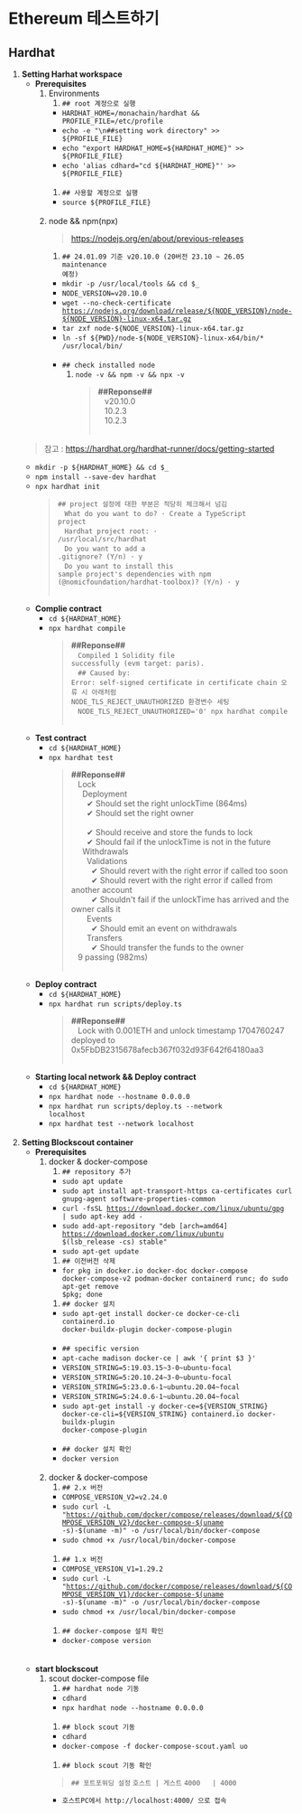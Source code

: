 # Ethereum 테스트하기
## Hardhat
1. __Setting Harhat workspace__
    - __Prerequisites__
        1. Environments
            1. <code>## root 계정으로 실행</code>
            - <code>HARDHAT_HOME=/monachain/hardhat && PROFILE_FILE=/etc/profile</code>
            - <code>echo -e "\n##setting work directory" >> \${PROFILE_FILE}</code>
            - <code>echo  "export HARDHAT_HOME=\${HARDHAT_HOME}" >> \${PROFILE_FILE}</code>
            - <code>echo  'alias cdhard=\"cd \${HARDHAT_HOME}\"' >> \${PROFILE_FILE}</code>
            <br/>&nbsp;&nbsp;
            1. <code>## 사용할 계정으로 실행</code>
            - <code>source \${PROFILE_FILE}</code>
            <br/>&nbsp;&nbsp;
        1. node && npm(npx)
            > https://nodejs.org/en/about/previous-releases
            1. <code>## 24.01.09 기준 v20.10.0 (20버전 23.10 ~ 26.05 maintenance 예정)</code>
            - <code>mkdir -p /usr/local/tools && cd \$_</code>
            - <code>NODE_VERSION=v20.10.0</code>
            - <code>wget --no-check-certificate https://nodejs.org/download/release/${NODE_VERSION}/node-${NODE_VERSION}-linux-x64.tar.gz</code>
            - <code>tar zxf node-\${NODE_VERSION}-linux-x64.tar.gz</code>
            - <code>ln -sf ${PWD}/node-\${NODE_VERSION}-linux-x64/bin/* /usr/local/bin/</code>
            <br/>&nbsp;&nbsp;
            - <code>## check installed node</code>
                1. <code>node -v && npm -v && npx -v</code>
                    > __##Reponse##__
                    <br/>&nbsp;&nbsp;
                    v20.10.0
                    <br/>&nbsp;&nbsp;
                    10.2.3
                    <br/>&nbsp;&nbsp;
                    10.2.3
            <br/>&nbsp;&nbsp;
    > 참고 : https://hardhat.org/hardhat-runner/docs/getting-started
    - <code>mkdir -p \${HARDHAT_HOME} && cd $_</code>
    - <code>npm install --save-dev hardhat</code>
    - <code>npx hardhat init</code>
        > <code>## project 설정에 대한 부분은 적당히 체크해서 넘김</code>
        <br/>&nbsp;&nbsp;
        > <code>What do you want to do? · Create a TypeScript project</code>
        <br/>&nbsp;&nbsp;
        > <code>Hardhat project root: · /usr/local/src/hardhat</code>
        <br/>&nbsp;&nbsp;
        > <code>Do you want to add a .gitignore? (Y/n) · y</code>
        <br/>&nbsp;&nbsp;
        > <code>Do you want to install this sample project's dependencies with npm (@nomicfoundation/hardhat-toolbox)? (Y/n) · y</code>
        <br/>&nbsp;&nbsp;
    - __Complie contract__
        - <code>cd \${HARDHAT_HOME}</code>
        - <code>npx hardhat compile</code>
            > __##Reponse##__
            <br/>&nbsp;&nbsp;
            <code>Compiled 1 Solidity file successfully (evm target: paris).</code>
            <br/>&nbsp;&nbsp;
            > <code>## Caused by: Error: self-signed certificate in certificate chain 오류 시 아래처럼 NODE_TLS_REJECT_UNAUTHORIZED 환경변수 세팅</code>
            <br/>&nbsp;&nbsp;
            > <code>NODE_TLS_REJECT_UNAUTHORIZED='0' npx hardhat compile</code>
        <br/>&nbsp;&nbsp;
    - __Test contract__
        - <code>cd \${HARDHAT_HOME}</code>
        - <code>npx hardhat test</code>
            > __##Reponse##__
            <br/>&nbsp;&nbsp;
            Lock
            <br/>&nbsp;&nbsp;
            &nbsp;&nbsp;Deployment
            <br/>&nbsp;&nbsp;
            &nbsp;&nbsp;&nbsp;&nbsp;✔ Should set the right unlockTime (864ms)
            <br/>&nbsp;&nbsp;
            &nbsp;&nbsp;&nbsp;&nbsp;✔ Should set the right owner
            <br/>&nbsp;&nbsp;
            <br/>&nbsp;&nbsp;
            &nbsp;&nbsp;&nbsp;&nbsp;✔ Should receive and store the funds to lock
            <br/>&nbsp;&nbsp;
            &nbsp;&nbsp;&nbsp;&nbsp;✔ Should fail if the unlockTime is not in the future
            <br/>&nbsp;&nbsp;
            &nbsp;&nbsp;Withdrawals
            <br/>&nbsp;&nbsp;
            &nbsp;&nbsp;&nbsp;&nbsp;Validations
            <br/>&nbsp;&nbsp;
            &nbsp;&nbsp;&nbsp;&nbsp;&nbsp;&nbsp;✔ Should revert with the right error if called too soon
            <br/>&nbsp;&nbsp;
            &nbsp;&nbsp;&nbsp;&nbsp;&nbsp;&nbsp;✔ Should revert with the right error if called from another account
            <br/>&nbsp;&nbsp;
            &nbsp;&nbsp;&nbsp;&nbsp;&nbsp;&nbsp;✔ Shouldn't fail if the unlockTime has arrived and the owner calls it
            <br/>&nbsp;&nbsp;
            &nbsp;&nbsp;&nbsp;&nbsp;Events
            <br/>&nbsp;&nbsp;
            &nbsp;&nbsp;&nbsp;&nbsp;&nbsp;&nbsp;✔ Should emit an event on withdrawals
            <br/>&nbsp;&nbsp;
            &nbsp;&nbsp;&nbsp;&nbsp;Transfers
            <br/>&nbsp;&nbsp;
            &nbsp;&nbsp;&nbsp;&nbsp;&nbsp;&nbsp;✔ Should transfer the funds to the owner
            <br/>&nbsp;&nbsp;
        9 passing (982ms)
        <br/>&nbsp;&nbsp;
    - __Deploy contract__
        - <code>cd \${HARDHAT_HOME}</code>
        - <code>npx hardhat run scripts/deploy.ts</code>
            > __##Reponse##__
            <br/>&nbsp;&nbsp;
            Lock with 0.001ETH and unlock timestamp 1704760247 deployed to 0x5FbDB2315678afecb367f032d93F642f64180aa3
        <br/>&nbsp;&nbsp;
    - __Starting local network && Deploy contract__
        - <code>cd \${HARDHAT_HOME}</code>
        - <code>npx hardhat node --hostname 0.0.0.0</code>
        - <code>npx hardhat run scripts/deploy.ts --network localhost</code>
        - <code>npx hardhat test --network localhost</code>
        <br/>&nbsp;&nbsp;
1.  __Setting Blockscout container__
    - __Prerequisites__
        1. docker & docker-compose
            1. <code>## repository 추가</code>
            - <code>sudo apt update</code>
            - <code>sudo apt install apt-transport-https ca-certificates curl gnupg-agent software-properties-common</code>
            - <code>curl -fsSL https://download.docker.com/linux/ubuntu/gpg | sudo apt-key add -</code>
            - <code>sudo add-apt-repository "deb [arch=amd64] https://download.docker.com/linux/ubuntu \$(lsb_release -cs) stable"</code>
            - <code>sudo apt-get update</code>
            1. <code>## 이전버전 삭제</code>
            - <code>for pkg in docker.io docker-doc docker-compose docker-compose-v2 podman-docker containerd runc; do sudo apt-get remove $pkg; done</code>
            1. <code>## docker 설치</code>
            - <code>sudo apt-get install docker-ce docker-ce-cli containerd.io docker-buildx-plugin docker-compose-plugin</code>
            <br/>&nbsp;&nbsp;
            - <code>## specific version</code>
            - <code>apt-cache madison docker-ce | awk '{ print \$3 }'</code>
            - <code>VERSION_STRING=5:19.03.15\~3-0\~ubuntu-focal</code>
            - <code>VERSION_STRING=5:20.10.24\~3-0\~ubuntu-focal</code>
            - <code>VERSION_STRING=5:23.0.6-1\~ubuntu.20.04\~focal</code>
            - <code>VERSION_STRING=5:24.0.6-1\~ubuntu.20.04\~focal</code>
            - <code>sudo apt-get install -y docker-ce=\${VERSION_STRING} docker-ce-cli=\${VERSION_STRING} containerd.io docker-buildx-plugin docker-compose-plugin</code>
            <br/>&nbsp;&nbsp;
            - <code>## docker 설치 확인</code>
            - <code>docker version</code>
            <br/>&nbsp;&nbsp;
        1. docker & docker-compose
            1. <code>## 2.x 버전</code>
            - <code>COMPOSE_VERSION_V2=v2.24.0</code>
            - <code>sudo curl -L "https://github.com/docker/compose/releases/download/${COMPOSE_VERSION_V2}/docker-compose-$(uname -s)-\$(uname -m)" -o /usr/local/bin/docker-compose</code>
            - <code>sudo chmod +x /usr/local/bin/docker-compose</code>
            <br/>&nbsp;&nbsp;
            1. <code>## 1.x 버전</code>
            - <code>COMPOSE_VERSION_V1=1.29.2</code>
            - <code>sudo curl -L "https://github.com/docker/compose/releases/download/${COMPOSE_VERSION_V1}/docker-compose-$(uname -s)-\$(uname -m)" -o /usr/local/bin/docker-compose</code>
            - <code>sudo chmod +x /usr/local/bin/docker-compose</code>
            <br/>&nbsp;&nbsp;
            1. <code>## docker-compose 설치 확인</code>
            - <code>docker-compose version</code>
            <br/>&nbsp;&nbsp;
        <br/>&nbsp;&nbsp;
    - __start blockscout__
        1. scout docker-compose file
            1. <code>## hardhat node 기동</code>
            - <code>cdhard</code>
            - <code>npx hardhat node --hostname 0.0.0.0</code>
            <br/>&nbsp;&nbsp;
            1. <code>## block scout 기동</code>
            - <code>cdhard</code>
            - <code>docker-compose -f docker-compose-scout.yaml uo</code>
            <br/>&nbsp;&nbsp;
            1. <code>## block scout 기동 확인</code>
            > <code>## 포트포워딩 설정</code>
            <code>호스트 | 게스트</code>
            <code>4000 &nbsp;&nbsp;| 4000</code>
            - <code>호스트PC에서 http://localhost:4000/ 으로 접속</code>
            <br/>&nbsp;&nbsp;
